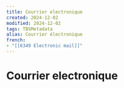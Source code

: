 ```yaml
---
title: Courrier electronique
created: 2024-12-02
modified: 2024-12-02
tags: TBSMetadata
alias: Courrier électronique
french:
- "[[6349 Electronic mail]]"
---
```

# Courrier electronique

